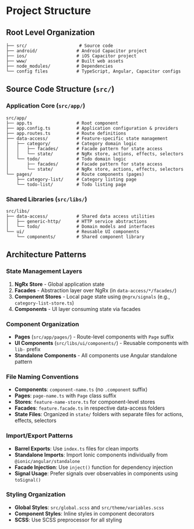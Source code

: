 # Project Structure

## Root Level Organization
```
├── src/                    # Source code
├── android/               # Android Capacitor project
├── ios/                   # iOS Capacitor project
├── www/                   # Built web assets
├── node_modules/          # Dependencies
└── config files           # TypeScript, Angular, Capacitor configs
```

## Source Code Structure (`src/`)

### Application Core (`src/app/`)
```
src/app/
├── app.ts                 # Root component
├── app.config.ts          # Application configuration & providers
├── app.routes.ts          # Route definitions
├── data-access/           # Feature-specific state management
│   ├── category/          # Category domain logic
│   │   ├── facades/       # Facade pattern for state access
│   │   └── state/         # NgRx store, actions, effects, selectors
│   └── todo/              # Todo domain logic
│       ├── facades/       # Facade pattern for state access
│       └── state/         # NgRx store, actions, effects, selectors
└── pages/                 # Route components (pages)
    ├── category-list/     # Category listing page
    └── todo-list/         # Todo listing page
```

### Shared Libraries (`src/libs/`)
```
src/libs/
├── data-access/           # Shared data access utilities
│   ├── generic-http/      # HTTP service abstractions
│   └── todo/              # Domain models and interfaces
└── ui/                    # Reusable UI components
    └── components/        # Shared component library
```

## Architecture Patterns

### State Management Layers
1. **NgRx Store** - Global application state
2. **Facades** - Abstraction layer over NgRx (in `data-access/*/facades/`)
3. **Component Stores** - Local page state using `@ngrx/signals` (e.g., `category-list-store.ts`)
4. **Components** - UI layer consuming state via facades

### Component Organization
- **Pages** (`src/app/pages/`) - Route-level components with `Page` suffix
- **UI Components** (`src/libs/ui/components/`) - Reusable components with `lib-` prefix
- **Standalone Components** - All components use Angular standalone pattern

### File Naming Conventions
- **Components**: `component-name.ts` (no `.component` suffix)
- **Pages**: `page-name.ts` with `Page` class suffix
- **Stores**: `feature-name-store.ts` for component-level stores
- **Facades**: `feature.facade.ts` in respective data-access folders
- **State Files**: Organized in `state/` folders with separate files for actions, effects, selectors

### Import/Export Patterns
- **Barrel Exports**: Use `index.ts` files for clean imports
- **Standalone Imports**: Import Ionic components individually from `@ionic/angular/standalone`
- **Facade Injection**: Use `inject()` function for dependency injection
- **Signal Usage**: Prefer signals over observables in components using `toSignal()`

### Styling Organization
- **Global Styles**: `src/global.scss` and `src/theme/variables.scss`
- **Component Styles**: Inline styles in component decorators
- **SCSS**: Use SCSS preprocessor for all styling